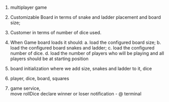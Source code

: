 1. multiplayer game

2. Customizable Board in terms of snake and ladder placement and board size;

3. Customer in terms of number of dice used.

4. When Game board loads it should:
    a. load the configured board size;
    b. load the configured board snakes and ladder;
    c. load the configured number of dice.
   d. load the number of players who will be playing and all players should be at starting position
   


1. board initialization where we add size, snakes and ladder to it, dice
2. player, dice, board, squares
3. game service,    
    move
    rollDice
    declare winner or loser
    notification - @ terminal
   
